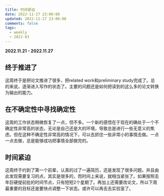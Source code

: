 ```yaml
---
title: 时间紧迫
date: 2022-11-27 23:00:00
updated: 2022-11-27 23:00:00
comments: false
tags: 
  - weekly
  - 2022-03
---
```


**2022.11.21 - 2022.11.27**

## 终于推进了
这周终于是把论文推进了很多，把related work和preliminary study完成了。总的来说，逐渐进入写作的状态了。主要的问题还是如何把读到的这么多的论文转换为输出的能力。

## 在不确定性中寻找确定性
这周的工作状态稍微恢复了一点，但不多。一个新的感悟在于现在的确处于一个不确定性非常高的状态，无论是自己还是大的环境，导致总是进行一些无意义的焦虑。但在这种不确定性非常高的情况下，可以去抓住一些非常小的事情去做。一点一点去做，总是能够成功把事情全部做完的。

## 时间紧迫
这周终于约到了第一个前辈，认真的过了一遍简历，还是发现了很多问题。并且由此发现需要复习的点，其实是很多的，而时间上来说，就相当紧张了。如果按照去年巨硬提前批的时间节点，只有短短2个星期了。再加上还需要改论文，所以下周最重要的目标还是要快点调整一下状态。或许可以再去去实验室了。